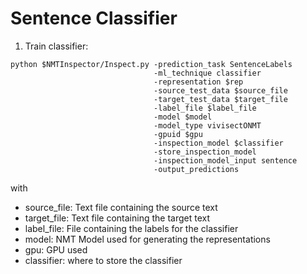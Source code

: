 # Sentence Classifier

1. Train classifier:
```
python $NMTInspector/Inspect.py -prediction_task SentenceLabels 
                                -ml_technique classifier 
                                -representation $rep 
                                -source_test_data $source_file
                                -target_test_data $target_file 
                                -label_file $label_file
                                -model $model 
                                -model_type vivisectONMT 
                                -gpuid $gpu 
                                -inspection_model $classifier 
                                -store_inspection_model 
                                -inspection_model_input sentence 
                                -output_predictions
```

with
  * source_file: Text file containing the source text
  * target_file: Text file containing the target text
  * label_file: File containing the labels for the classifier
  * model: NMT Model used for generating the representations
  * gpu: GPU used
  * classifier: where to store the classifier